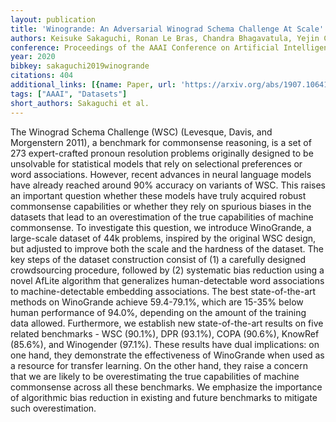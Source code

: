 ```yaml
---
layout: publication
title: 'Winogrande: An Adversarial Winograd Schema Challenge At Scale'
authors: Keisuke Sakaguchi, Ronan Le Bras, Chandra Bhagavatula, Yejin Choi
conference: Proceedings of the AAAI Conference on Artificial Intelligence
year: 2020
bibkey: sakaguchi2019winogrande
citations: 404
additional_links: [{name: Paper, url: 'https://arxiv.org/abs/1907.10641'}]
tags: ["AAAI", "Datasets"]
short_authors: Sakaguchi et al.
---
```

The Winograd Schema Challenge (WSC) (Levesque, Davis, and Morgenstern 2011),
a benchmark for commonsense reasoning, is a set of 273 expert-crafted pronoun
resolution problems originally designed to be unsolvable for statistical models
that rely on selectional preferences or word associations. However, recent
advances in neural language models have already reached around 90% accuracy on
variants of WSC. This raises an important question whether these models have
truly acquired robust commonsense capabilities or whether they rely on spurious
biases in the datasets that lead to an overestimation of the true capabilities
of machine commonsense. To investigate this question, we introduce WinoGrande,
a large-scale dataset of 44k problems, inspired by the original WSC design, but
adjusted to improve both the scale and the hardness of the dataset. The key
steps of the dataset construction consist of (1) a carefully designed
crowdsourcing procedure, followed by (2) systematic bias reduction using a
novel AfLite algorithm that generalizes human-detectable word associations to
machine-detectable embedding associations. The best state-of-the-art methods on
WinoGrande achieve 59.4-79.1%, which are 15-35% below human performance of
94.0%, depending on the amount of the training data allowed. Furthermore, we
establish new state-of-the-art results on five related benchmarks - WSC
(90.1%), DPR (93.1%), COPA (90.6%), KnowRef (85.6%), and Winogender (97.1%).
These results have dual implications: on one hand, they demonstrate the
effectiveness of WinoGrande when used as a resource for transfer learning. On
the other hand, they raise a concern that we are likely to be overestimating
the true capabilities of machine commonsense across all these benchmarks. We
emphasize the importance of algorithmic bias reduction in existing and future
benchmarks to mitigate such overestimation.